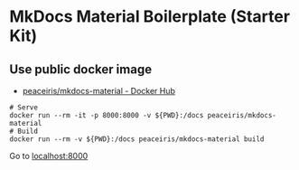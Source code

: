 # MkDocs Material Boilerplate (Starter Kit)


## Use public docker image

- [peaceiris/mkdocs-material - Docker Hub](https://cloud.docker.com/repository/docker/peaceiris/mkdocs-material)

```
# Serve
docker run --rm -it -p 8000:8000 -v ${PWD}:/docs peaceiris/mkdocs-material
# Build
docker run --rm -v ${PWD}:/docs peaceiris/mkdocs-material build
```

Go to [localhost:8000](localhost:8000)
